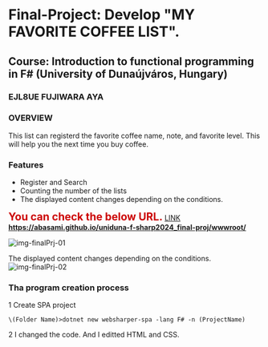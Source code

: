 



# Final-Project: Develop "MY FAVORITE COFFEE LIST".  
## Course: Introduction to functional programming in F\# (University of Dunaújváros, Hungary)
### EJL8UE FUJIWARA AYA

### OVERVIEW
This list can registerd the favorite coffee name, note, and favorite level. 
This will help you the next time you buy coffee.

### Features
* Register and Search
* Counting the number of the lists
* The displayed content changes depending on the conditions.

**<span style="color:#cc0000;font-size:150%;">You can check the below URL.</span>** [LINK](https://abasami.github.io/uniduna-f-sharp2024_final-proj/wwwroot/)  
**https://abasami.github.io/uniduna-f-sharp2024_final-proj/wwwroot/**  

![img-finalPrj-01](https://github.com/abasami/uniduna-f-sharp2024_final-proj/assets/165396658/b6ff9ede-a56a-4873-b645-0278da9a479d)

The displayed content changes depending on the conditions.
![img-finalPrj-02](https://github.com/abasami/uniduna-f-sharp2024_final-proj/assets/165396658/27e697e4-3804-4b69-9a64-958190ce82a7)




### Tha program creation process

1 Create SPA project
```
\(Folder Name)>dotnet new websharper-spa -lang F# -n (ProjectName)
```
2 I changed the code.  And I editted HTML and CSS.


